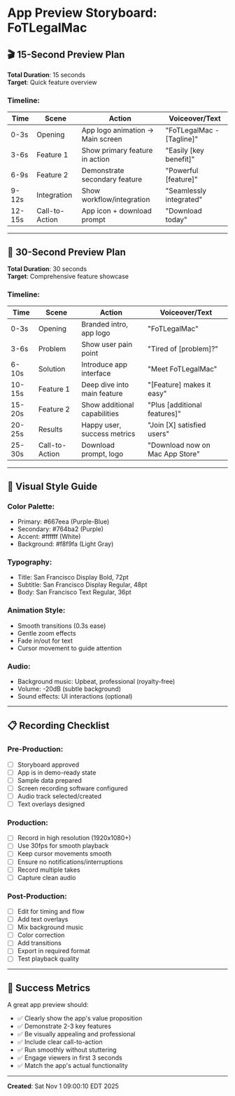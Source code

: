 # App Preview Storyboard: FoTLegalMac

## 🎬 15-Second Preview Plan

**Total Duration**: 15 seconds  
**Target**: Quick feature overview

### Timeline:

| Time | Scene | Action | Voiceover/Text |
|------|-------|--------|----------------|
| 0-3s | Opening | App logo animation → Main screen | "FoTLegalMac - [Tagline]" |
| 3-6s | Feature 1 | Show primary feature in action | "Easily [key benefit]" |
| 6-9s | Feature 2 | Demonstrate secondary feature | "Powerful [feature]" |
| 9-12s | Integration | Show workflow/integration | "Seamlessly integrated" |
| 12-15s | Call-to-Action | App icon + download prompt | "Download today" |

---

## 🎥 30-Second Preview Plan

**Total Duration**: 30 seconds  
**Target**: Comprehensive feature showcase

### Timeline:

| Time | Scene | Action | Voiceover/Text |
|------|-------|--------|----------------|
| 0-3s | Opening | Branded intro, app logo | "FoTLegalMac" |
| 3-6s | Problem | Show user pain point | "Tired of [problem]?" |
| 6-10s | Solution | Introduce app interface | "Meet FoTLegalMac" |
| 10-15s | Feature 1 | Deep dive into main feature | "[Feature] makes it easy" |
| 15-20s | Feature 2 | Show additional capabilities | "Plus [additional features]" |
| 20-25s | Results | Happy user, success metrics | "Join [X] satisfied users" |
| 25-30s | Call-to-Action | Download prompt, logo | "Download now on Mac App Store" |

---

## 🎨 Visual Style Guide

### Color Palette:
- Primary: #667eea (Purple-Blue)
- Secondary: #764ba2 (Purple)
- Accent: #ffffff (White)
- Background: #f8f9fa (Light Gray)

### Typography:
- Title: San Francisco Display Bold, 72pt
- Subtitle: San Francisco Display Regular, 48pt
- Body: San Francisco Text Regular, 36pt

### Animation Style:
- Smooth transitions (0.3s ease)
- Gentle zoom effects
- Fade in/out for text
- Cursor movement to guide attention

### Audio:
- Background music: Upbeat, professional (royalty-free)
- Volume: -20dB (subtle background)
- Sound effects: UI interactions (optional)

---

## 📋 Recording Checklist

### Pre-Production:
- [ ] Storyboard approved
- [ ] App is in demo-ready state
- [ ] Sample data prepared
- [ ] Screen recording software configured
- [ ] Audio track selected/created
- [ ] Text overlays designed

### Production:
- [ ] Record in high resolution (1920x1080+)
- [ ] Use 30fps for smooth playback
- [ ] Keep cursor movements smooth
- [ ] Ensure no notifications/interruptions
- [ ] Record multiple takes
- [ ] Capture clean audio

### Post-Production:
- [ ] Edit for timing and flow
- [ ] Add text overlays
- [ ] Mix background music
- [ ] Color correction
- [ ] Add transitions
- [ ] Export in required format
- [ ] Test playback quality

---

## 🎯 Success Metrics

A great app preview should:
- ✅ Clearly show the app's value proposition
- ✅ Demonstrate 2-3 key features
- ✅ Be visually appealing and professional
- ✅ Include clear call-to-action
- ✅ Run smoothly without stuttering
- ✅ Engage viewers in first 3 seconds
- ✅ Match the app's actual functionality

---

**Created**: Sat Nov  1 09:00:10 EDT 2025
